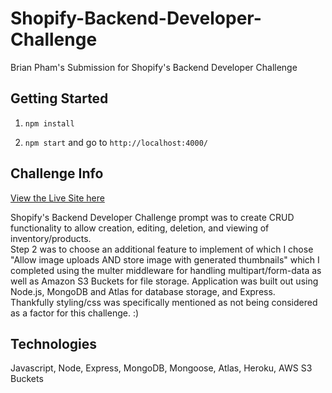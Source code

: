 # Shopify-Backend-Developer-Challenge
Brian Pham's Submission for Shopify's Backend Developer Challenge

## Getting Started

1. ```npm install```  

4. ```npm start``` and go to ```http://localhost:4000/```


## Challenge Info
<a href="http://shopifybackendbrian.herokuapp.com/">View the Live Site here</a>  

Shopify's Backend Developer Challenge prompt was to create CRUD functionality to allow creation, editing, deletion, and viewing of inventory/products.  
Step 2 was to choose an additional feature to implement of which I chose "Allow image uploads AND store image with generated thumbnails" which I completed using the multer middleware for handling multipart/form-data as well as Amazon S3 Buckets for file storage. Application was built out using Node.js, MongoDB and Atlas for database storage, and Express.  
Thankfully styling/css was specifically mentioned as not being considered as a factor for this challenge. :)

## Technologies
Javascript, Node, Express, MongoDB, Mongoose, Atlas, Heroku, AWS S3 Buckets
